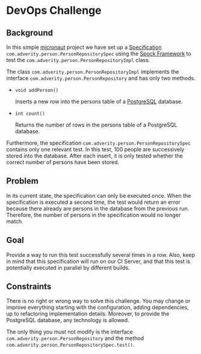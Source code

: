 # DevOps Challenge

## Background

In this simple [micronaut](https://micronaut.io/) project we have set up a
[Specification](http://spockframework.org/spock/docs/1.0/spock_primer.html#_specification)
`com.adverity.person.PersonRepositorySpec` using
the [Spock Framework](http://spockframework.org/) to test the
`com.adverity.person.PersonRepositoryImpl` class.

The class `com.adverity.person.PersonRepositoryImpl` implements the 
interface `com.adverity.person.PersonRepository` and has only two methods.

- `void addPerson()`

  Inserts a new row into the persons table of a [PostgreSQL](https://www.postgresql.org/) database.

- `int count()`
  
  Returns the number of rows in the persons table of a PostgreSQL database.


Furthermore, the specification `com.adverity.person.PersonRepositorySpec` 
contains only one relevant test. In this test, 100 people are
successively stored into the database. 
After each insert, it is only tested whether the correct
number of persons have been stored.

## Problem

In its current state, the specification can only be executed once.
When the specification is executed a second time, 
the test would return an error because there already are persons in the database from
the previous run.
Therefore, the number of persons in the specification would no longer match.

## Goal

Provide a way to run this test successfully several times in a row. Also,
keep in mind that this specification will run on our CI Server,
and that this test is potentially executed in parallel by different builds.

## Constraints

There is no right or wrong way to solve this challenge.
You may change or improve everything starting with the configuration,
adding dependencies, up to refactoring implementation details.
Moreover, to provide the PostgreSQL database, any technology is allowed.

The only thing you must not modify is the interface `com.adverity.person.PersonRepository` and 
the method `com.adverity.person.PersonRepositorySpec.test()`.

